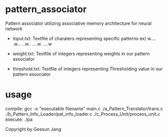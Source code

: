 # pattern_associator
Pattern associator utilizing associative memory architecture for neural network

- Input.txt: Textfile of charaters representing specific patterns
ex)
    w....
    .w...
    ..w..
    ....w.
    ....w

- weight.txt: Textfile of integers representing weights in our pattern associator
- threshold.txt: Textfile of integers representing Thresholding value in our pattern associator

# usage
compile: gcc -o "executable filename" main.c ./a_Pattern_Translator/trans.c ./b_Pattern_Info_Loader/pat_info_loader.c ./c_Process_Unit/process_unit.c  
execute: ./pa

Copyright by Geesun Jang
